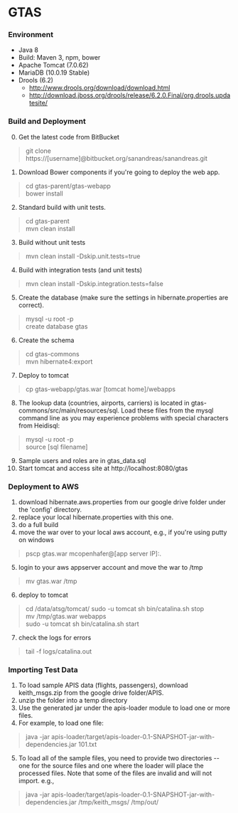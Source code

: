 # GTAS

### Environment

* Java 8 
* Build: Maven 3, npm, bower
* Apache Tomcat (7.0.62)
* MariaDB (10.0.19 Stable)
* Drools (6.2)
    * http://www.drools.org/download/download.html
    * http://download.jboss.org/drools/release/6.2.0.Final/org.drools.updatesite/

### Build and Deployment

0. Get the latest code from BitBucket
> git clone https://[username]@bitbucket.org/sanandreas/sanandreas.git
1. Download Bower components if you're going to deploy the web app.
> cd gtas-parent/gtas-webapp    
bower install 
2. Standard build with unit tests.  
> cd gtas-parent  
mvn clean install
3. Build without unit tests
> mvn clean install -Dskip.unit.tests=true
4. Build with integration tests (and unit tests)
> mvn clean install -Dskip.integration.tests=false
5. Create the database (make sure the settings in hibernate.properties are correct).
> mysql -u root -p  
create database gtas
6. Create the schema
> cd gtas-commons  
mvn hibernate4:export
7. Deploy to tomcat
> cp gtas-webapp/gtas.war [tomcat home]/webapps
8. The lookup data (countries, airports, carriers) is located in gtas-commons/src/main/resources/sql.  Load these files from the mysql command line as you may experience problems with special characters from Heidisql:
> mysql -u root -p  
source [sql filename]
9. Sample users and roles are in gtas_data.sql 
10. Start tomcat and access site at http://localhost:8080/gtas

### Deployment to AWS

1. download hibernate.aws.properties from our google drive folder under the 'config' directory.
2. replace your local hibernate.properties with this one.
3. do a full build
4. move the war over to your local aws account, e.g., if you're using putty on windows
> pscp gtas.war mcopenhafer@[app server IP]:.
5. login to your aws appserver account and move the war to /tmp
> mv gtas.war /tmp
6. deploy to tomcat
> cd /data/atsg/tomcat/
sudo -u tomcat sh bin/catalina.sh stop  
mv /tmp/gtas.war webapps  
sudo -u tomcat sh bin/catalina.sh start  
7. check the logs for errors  
> tail -f logs/catalina.out

### Importing Test Data

1. To load sample APIS data (flights, passengers), download keith_msgs.zip from the google drive folder/APIS.
2. unzip the folder into a temp directory
3. Use the generated jar under the apis-loader module to load one or more files.
4. For example, to load one file:
> java -jar apis-loader/target/apis-loader-0.1-SNAPSHOT-jar-with-dependencies.jar 101.txt
5. To load all of the sample files, you need to provide two directories -- one for the source files and one where the loader will place the processed files.  Note that some of the files are invalid and will not import.  e.g.,
> java -jar apis-loader/target/apis-loader-0.1-SNAPSHOT-jar-with-dependencies.jar /tmp/keith_msgs/ /tmp/out/